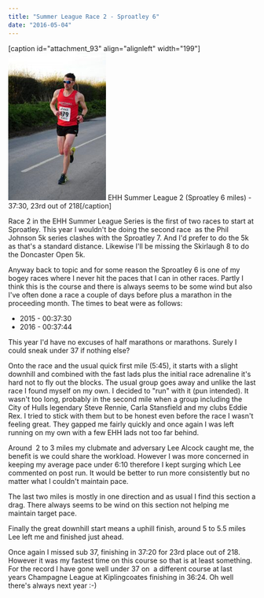 ```yaml
---
title: "Summer League Race 2 - Sproatley 6"
date: "2016-05-04"
---
```


\[caption id="attachment\_93" align="alignleft" width="199"\][![EHH Summer League 2 (Sproatley 6 miles)](images/13173367_639818416166379_3659141990160475573_o-199x300.jpg)](http://dlw.me.uk/wp-content/uploads/2016/05/13173367_639818416166379_3659141990160475573_o.jpg) EHH Summer League 2 (Sproatley 6 miles) - 37:30, 23rd out of 218\[/caption\]

Race 2 in the EHH Summer League Series is the first of two races to start at Sproatley. This year I wouldn't be doing the second race  as the Phil Johnson 5k series clashes with the Sproatley 7. And I'd prefer to do the 5k as that's a standard distance. Likewise I'll be missing the Skirlaugh 8 to do the Doncaster Open 5k.

Anyway back to topic and for some reason the Sproatley 6 is one of my bogey races where I never hit the paces that I can in other races. Partly I think this is the course and there is always seems to be some wind but also I've often done a race a couple of days before plus a marathon in the proceeding month. The times to beat were as follows:

- 2015 - 00:37:30
- 2016 - 00:37:44

This year I'd have no excuses of half marathons or marathons. Surely I could sneak under 37 if nothing else?

Onto the race and the usual quick first mile (5:45), it starts with a slight downhill and combined with the fast lads plus the initial race adrenaline it's hard not to fly out the blocks. The usual group goes away and unlike the last race I found myself on my own. I decided to "run" with it (pun intended). It wasn't too long, probably in the second mile when a group including the City of Hulls legendary Steve Rennie, Carla Stansfield and my clubs Eddie Rex. I tried to stick with them but to be honest even before the race I wasn't feeling great. They gapped me fairly quickly and once again I was left running on my own with a few EHH lads not too far behind.

Around  2 to 3 miles my clubmate and adversary Lee Alcock caught me, the benefit is we could share the workload. However I was more concerned in keeping my average pace under 6:10 therefore I kept surging which Lee commented on post run. It would be better to run more consistently but no matter what I couldn't maintain pace.

The last two miles is mostly in one direction and as usual I find this section a drag. There always seems to be wind on this section not helping me maintain target pace.

Finally the great downhill start means a uphill finish, around 5 to 5.5 miles Lee left me and finished just ahead.

Once again I missed sub 37, finishing in 37:20 for 23rd place out of 218. However it was my fastest time on this course so that is at least something. For the record I have gone well under 37 on  a different course at last years Champagne League at Kiplingcoates finishing in 36:24. Oh well there's always next year :-)
